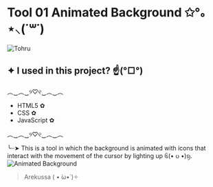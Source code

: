 # Tool 01 Animated Background ✩°｡⋆⸜(˙꒳​˙)

![Tohru](https://64.media.tumblr.com/2636f7957c23c63b7d191dd231975c2f/273dcc091f6c543f-12/s540x810/36898c2e5c159e45af72c469ee2579bbddfc1589.gif)

## ✦ I used in this project? ☝️(°□°) 
  ︵‿︵‿୨♡୧‿︵‿︵
 - HTML5 ✿
 - CSS ✿
 - JavaScript ✿
 
︵‿︵‿୨♡୧‿︵‿︵

 ╰┈➤ This is a tool in which the background is animated with icons that interact with the movement of the cursor by lighting up ᧖(• ᦢ •)ᦣ.
 ![Animated Background](https://github.com/Arekussa/tool-01-animated-background/blob/master/images/Animated-Background-readme.gif?raw=true)
>Arekussa ( • ̀ω•́ )✧
